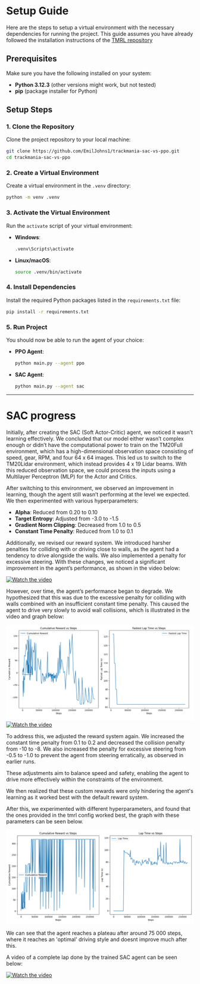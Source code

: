 # Setup Guide

Here are the steps to setup a virtual environment with the necessary dependencies for running the project.
This guide assumes you have already followed the installation instructions of the [TMRL repository](https://github.com/trackmania-rl/tmrl/blob/master/readme/Install.md)

## Prerequisites

Make sure you have the following installed on your system:
- **Python 3.12.3** (other versions might work, but not tested)
- **pip** (package installer for Python)

## Setup Steps

### 1. Clone the Repository
Clone the project repository to your local machine:
```bash
git clone https://github.com/EmilJohns1/trackmania-sac-vs-ppo.git
cd trackmania-sac-vs-ppo
```

### 2. Create a Virtual Environment
Create a virtual environment in the `.venv` directory:
```bash
python -m venv .venv
```

### 3. Activate the Virtual Environment
Run the `activate` script of your virtual environment:
- **Windows**:
  ```bash
  .venv\Scripts\activate
  ```
- **Linux/macOS**:
  ```bash
  source .venv/bin/activate
  ```

### 4. Install Dependencies
Install the required Python packages listed in the `requirements.txt` file:
```bash
pip install -r requirements.txt
```

### 5. Run Project
You should now be able to run the agent of your choice:
- **PPO Agent**:
  ```bash
  python main.py --agent ppo
  ```
- **SAC Agent**:
  ```bash
  python main.py --agent sac
  ```

---

# SAC progress

Initially, after creating the SAC (Soft Actor-Critic) agent, we noticed it wasn’t learning effectively. We concluded that our model either wasn’t complex enough or didn’t have the computational power to train on the TM20Full environment, which has a high-dimensional observation space consisting of speed, gear, RPM, and four 64 x 64 images. This led us to switch to the TM20Lidar environment, which instead provides 4 x 19 Lidar beams. With this reduced observation space, we could process the inputs using a Multilayer Perceptron (MLP) for the Actor and Critics.

After switching to this environment, we observed an improvement in learning, though the agent still wasn’t performing at the level we expected. We then experimented with various hyperparameters:
- **Alpha**: Reduced from 0.20 to 0.10
- **Target Entropy**: Adjusted from -3.0 to -1.5
- **Gradient Norm Clipping**: Decreased from 1.0 to 0.5
- **Constant Time Penalty**: Reduced from 1.0 to 0.1

Additionally, we revised our reward system. We introduced harsher penalties for colliding with or driving close to walls, as the agent had a tendency to drive alongside the walls. We also implemented a penalty for excessive steering. With these changes, we noticed a significant improvement in the agent’s performance, as shown in the video below:

[![Watch the video](https://img.youtube.com/vi/H-gu15B3E9Y/0.jpg)](https://www.youtube.com/watch?v=H-gu15B3E9Y)

However, over time, the agent’s performance began to degrade. We hypothesized that this was due to the excessive penalty for colliding with walls combined with an insufficient constant time penalty. This caused the agent to drive very slowly to avoid wall collisions, which is illustrated in the video and graph below:

![Policy drift](readme/graphs/policy_drift.png)
[![Watch the video](https://img.youtube.com/vi/WVIzBIZRctk/0.jpg)](https://www.youtube.com/watch?v=WVIzBIZRctk)

To address this, we adjusted the reward system again. We increased the constant time penalty from 0.1 to 0.2 and decreased the collision penalty from -10 to -8. We also increased the penalty for excessive steering from -0.5 to -1.0 to prevent the agent from steering erratically, as observed in earlier runs.

These adjustments aim to balance speed and safety, enabling the agent to drive more effectively within the constraints of the environment.

We then realized that these custom rewards were only hindering the agent's learning as it worked best with the default reward system.

After this, we experimented with different hyperparameters, and found that the ones provided in the tmrl config worked best, the graph with these parameters can be seen below.

![Performance graph](readme/graphs/performance.png)

We can see that the agent reaches a plateau after around 75 000 steps, where it reaches an 'optimal' driving style and doesnt improve much after this.

A video of a complete lap done by the trained SAC agent can be seen below:

[![Watch the video](https://img.youtube.com/vi/D21icJWTuX8/0.jpg)](https://www.youtube.com/watch?v=D21icJWTuX8)